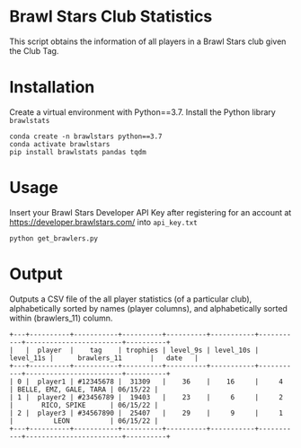 # Brawl Stars Club Statistics
This script obtains the information of all players in a Brawl Stars club given the Club Tag. 

# Installation
Create a virtual environment with Python==3.7. Install the Python library `brawlstats`
```
conda create -n brawlstars python==3.7
conda activate brawlstars
pip install brawlstats pandas tqdm
```

# Usage

Insert your Brawl Stars Developer API Key after registering for an account at https://developer.brawlstars.com/ into `api_key.txt`
```
python get_brawlers.py
```
# Output
Outputs a CSV file of the all player statistics (of a particular club), alphabetically sorted by names (player columns), and alphabetically sorted within (brawlers_11) column.

```
+---+----------+-----------+----------+----------+-----------+-----------+------------------------+----------+
|   |  player  |    tag    | trophies | level_9s | level_10s | level_11s |      brawlers_11       |   date   |
+---+----------+-----------+----------+----------+-----------+-----------+------------------------+----------+
| 0 |  player1 | #12345678 |  31309   |    36    |    16     |     4     | BELLE, EMZ, GALE, TARA | 06/15/22 |
| 1 |  player2 | #23456789 |  19403   |    23    |     6     |     2     |       RICO, SPIKE      | 06/15/22 |
| 2 |  player3 | #34567890 |  25407   |    29    |     9     |     1     |          LEON          | 06/15/22 |
+---+----------+-----------+----------+----------+-----------+-----------+------------------------+----------+
```
